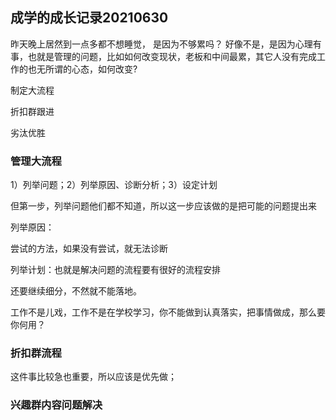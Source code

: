 ## 成学的成长记录20210630

昨天晚上居然到一点多都不想睡觉， 是因为不够累吗？ 好像不是，是因为心理有事，也就是管理的问题，比如如何改变现状，老板和中间最累，其它人没有完成工作的也无所谓的心态，如何改变?

制定大流程

折扣群跟进

劣汰优胜

### 管理大流程

1）列举问题；2）列举原因、诊断分析；3）设定计划

但第一步，列举问题他们都不知道，所以这一步应该做的是把可能的问题提出来

列举原因：

尝试的方法，如果没有尝试，就无法诊断

列举计划：也就是解决问题的流程要有很好的流程安排

还要继续细分，不然就不能落地。

工作不是儿戏，工作不是在学校学习，你不能做到认真落实，把事情做成，那么要你何用？

### 折扣群流程

这件事比较急也重要，所以应该是优先做；

### 兴趣群内容问题解决

